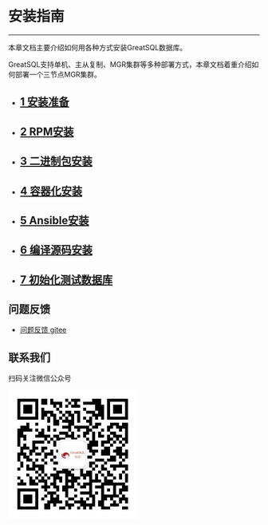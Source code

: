 # 安装指南
---

本章文档主要介绍如何用各种方式安装GreatSQL数据库。

GreatSQL支持单机、主从复制、MGR集群等多种部署方式，本章文档着重介绍如何部署一个三节点MGR集群。

- ## [1 安装准备](./1-install-prepare.md)
- ## [2 RPM安装](./2-install-with-rpm.md)
- ## [3 二进制包安装](./3-install-with-tarball.md)
- ## [4 容器化安装](./4-install-with-docker.md)
- ## [5 Ansible安装](./5-install-with-ansible.md)
- ## [6 编译源码安装](./6-install-with-source-code.md)
- ## [7 初始化测试数据库](./7-load-sampledb.md)


**问题反馈**
---
- [问题反馈 gitee](https://gitee.com/GreatSQL/GreatSQL-Manual/issues)


**联系我们**
---

扫码关注微信公众号

![greatsql-wx](/greatsql-wx.jpg)
